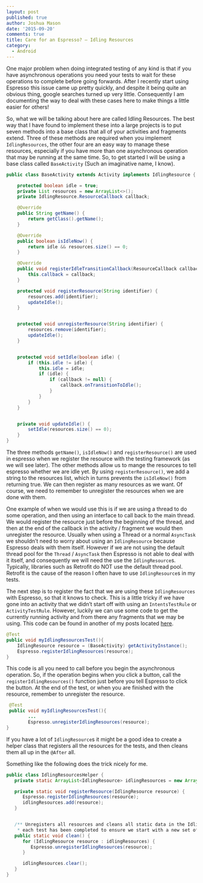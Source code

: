 ```yaml
---
layout: post
published: true
author: Joshua Mason
date: '2015-09-20'
comments: true
title: Care for an Espresso? – Idling Resources
category:
  - Android
---
```

One major problem when doing integrated testing of any kind is that if you have asynchronous operations you need your tests to wait for these operations to complete before going forwards. After I recently start using Espresso this issue came up pretty quickly, and despite it being quite an obvious thing, google searches turned up very little. Consequently I am documenting the way to deal with these cases here to make things a little easier for others!

So, what we will be talking about here are called Idling Resources. The best way that I have found to implement these into a large projects is to put seven methods into a base class that all of your activities and fragments extend. Three of these methods are required when you implement `IdlingResources`, the other four are an easy way to manage these resources, especially if you have more than one asynchronous operation that may be running at the same time. So, to get started I will be using a base class called `BaseActivity` (Such an imaginative name, I know).

```java
public class BaseActivity extends Activity implements IdlingResource {

    protected boolean idle = true;
    private List resources = new ArrayList<>();
    private IdlingResource.ResourceCallback callback;

    @Override
    public String getName() {
        return getClass().getName();
    }

    @Override
    public boolean isIdleNow() {
        return idle && resources.size() == 0;
    }

    @Override
    public void registerIdleTransitionCallback(ResourceCallback callback) {
        this.callback = callback;
    }

    protected void registerResource(String identifier) {
        resources.add(identifier);
        updateIdle();
    }


    protected void unregisterResource(String identifier) {
        resources.remove(identifier);
        updateIdle();
    }


    protected void setIdle(boolean idle) {
        if (this.idle != idle) {
            this.idle = idle;
            if (idle) {
                if (callback != null) {
                    callback.onTransitionToIdle();
                }
            }
        }
    }


    private void updateIdle() {
        setIdle(resources.size() == 0);
    }
}
```

The three methods `getName()`, `isIdleNow()` and `registerResource()` are used in espresso when we register the resource with the testing framework (as we will see later). The other methods allow us to mange the resources to tell espresso whether we are idle yet. By using `registerResource()`, we add a string to the resources list, which in turns prevents the `isIdleNow()` from returning true. We can then register as many resources as we want. Of course, we need to remember to unregister the resources when we are done with them.

One example of when we would use this is if we are using a thread to do some operation, and then using an interface to call back to the main thread. We would register the resource just before the beginning of the thread, and then at the end of the callback in the activity / fragment we would then unregister the resource. Usually when using a Thread or a normal `AsyncTask` we shouldn’t need to worry about using an `IdlingResource` because Espresso deals with them itself. However if we are not using the default thread pool for the `Thread` / `AsyncTask` then Espresso is not able to deal with it itself, and consequently we will need the use the `IdlingResource`s. Typically, libraries such as Retrofit do NOT use the default thread pool. Retrofit is the cause of the reason I often have to use `IdlingResource`s in my tests.

The next step is to register the fact that we are using these `IdlingResources` with Espresso, so that it knows to check. This is a little tricky if we have gone into an activity that we didn’t start off with using an `IntentsTestRule` or `ActivityTestRule`. However, luckily we can use some code to get the currently running activity and from there any fragments that we may be using. This code can be found in another of my posts located [here](https://geekhole.github.io/android/2015/09/19/care-for-an-espresso-i-need-the-current-activity/).

```java
@Test
public void myIdlingResourcesTest(){
    IdlingResource resource = (BaseActivity) getActivityInstance();
    Espresso.registerIdlingResources(resource);
}
```

This code is all you need to call before you begin the asynchronous operation. So, if the operation begins when you click a button, call the `registerIdlingResources()` function just before you tell Espresso to click the button. At the end of the test, or when you are finished with the resource, remember to unregister the resource.

```java
 @Test
 public void myIdlingResourcesTest(){
        ...
        Espresso.unregisterIdlingResources(resource);
}
```

If you have a lot of `IdlingResource`s it might be a good idea to create a helper class that registers all the resources for the tests, and then cleans them all up in the `@After` all.

Something like the following does the trick nicely for me.

```java
public class IdlingResourcesHelper {
   private static ArrayList<IdlingResource> idlingResources = new ArrayList<>();

   private static void registerResource(IdlingResource resource) {
      Espresso.registerIdlingResources(resource);
      idlingResources.add(resource);
   }


   /** Unregisters all resources and cleans all static data in the IdlingResources class. This should be used after
    * each test has been completed to ensure we start with a new set of data each time. */
   public static void clean() {
      for (IdlingResource resource : idlingResources) {
         Espresso.unregisterIdlingResources(resource);
      }

      idlingResources.clear();
   }
}
```
